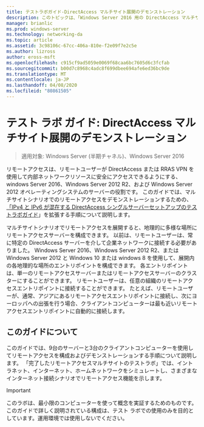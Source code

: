 ```yaml
---
title: テストラボガイド-DirectAccess マルチサイト展開のデモンストレーション
description: このトピックは、「Windows Server 2016 用の DirectAccess マルチサイト展開のテストラボガイド」の一部です。
manager: brianlic
ms.prod: windows-server
ms.technology: networking-da
ms.topic: article
ms.assetid: 3c98106c-67cc-406a-810e-f2e09f7e2c5e
ms.author: lizross
author: eross-msft
ms.openlocfilehash: c915cf9ad5059e0069f68caa6bc7605d6c3fcfab
ms.sourcegitcommit: b00d7c8968c4adc8f699dbee694afe6ed36bc9de
ms.translationtype: MT
ms.contentlocale: ja-JP
ms.lasthandoff: 04/08/2020
ms.locfileid: "80861505"
---
```

# <a name="test-lab-guide-demonstrate-a-directaccess-multisite-deployment"></a>テスト ラボ ガイド: DirectAccess マルチサイト展開のデモンストレーション

>適用対象: Windows Server (半期チャネル)、Windows Server 2016

リモートアクセスは、リモートユーザーが DirectAccess または RRAS VPN を使用して内部ネットワークリソースに安全にアクセスできるようにする、windows Server 2016、Windows Server 2012 R2、および Windows Server 2012 オペレーティングシステムのサーバーの役割です。 このガイドでは、マルチサイトシナリオでのリモートアクセスをデモンストレーションするための、 [「IPv4 と IPv6 が混在する DirectAccess シングルサーバーセットアップのテストラボガイド](https://go.microsoft.com/fwlink/p/?LinkId=237004)」を拡張する手順について説明します。  
  
マルチサイトシナリオでリモートアクセスを展開すると、地理的に多様な場所にリモートアクセスサーバーを構成できます。 以前は、リモートユーザーは、常に特定の DirectAccess サーバーを介して企業ネットワークに接続する必要がありました。 Windows Server 2016、Windows Server 2012 R2、または Windows Server 2012 と Windows 10 または windows 8 を使用して、展開内の各地理的な場所のエントリポイントを構成できます。 各エントリポイントは、単一のリモートアクセスサーバーまたはリモートアクセスサーバーのクラスターにすることができます。 リモートユーザーは、任意の組織のリモートアクセスエントリポイントに接続することができます。 たとえば、リモートユーザーが、通常、アジアにあるリモートアクセスエントリポイントに接続し、次にヨーロッパへの出張を行う場合、クライアントコンピューターは最も近いリモートアクセスエントリポイントに自動的に接続します。  
  
## <a name="about-this-guide"></a>このガイドについて  
このガイドでは、9台のサーバーと3台のクライアントコンピューターを使用してリモートアクセスを構成およびデモンストレーションする手順について説明します。 「完了したリモートアクセスマルチサイトのテストラボ」では、イントラネット、インターネット、ホームネットワークをシミュレートし、さまざまなインターネット接続シナリオでリモートアクセス機能を示します。  
  
> [!IMPORTANT]  
> このラボは、最小限のコンピューターを使って概念を実証するためのものです。 このガイドで詳しく説明されている構成は、テスト ラボでの使用のみを目的としています。運用環境では使用しないでください。  
  


